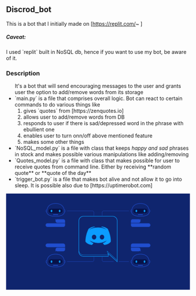 <h2>Discrod_bot</h2>

This is a bot that I initially made on [https://replit.com/~ ]
<br>

<h5>Caveat:</h5>
I used `replit` built in NoSQL db, hence if you want to use my bot,
be aware of it.

<h3>Description</h3>

<ul>
  It's a bot that will send encouraging messages to the user and grants
  user the option to add/remove words from its storage
  <br>
  
  <li>`main.py` is a file that comprises overall logic. Bot can react
      to certain commands to do various things like
   <ol>
     <li>gives `quotes` from [https://zenquotes.io] </li>
      <li>allows user to add/remove words from DB </li>
      <li>responds to user if there is sad/depressed word in the phrase with ebullient one </li>
      <li>enables user to turn onn/off above mentioned feature </li>
      <li>makes some other things </li>
  </ol>
 </li>
 
 <li>`NoSQL_model.py` is a file with class that keeps <i>happy and sad</i> phrases in stock
      and makes possible various manipulations like adding/removing
 </li>
 
 <li>`Quotes_model.py` is a file with class that makes possible for user to receive quotes
      from command line. Either by receiving **random quote** or **quote of the day**
 </li>
 
 <li>`trigger_bot.py` is a file that makes bot alive and not allow it to go into sleep.
      It is possible also due to [https://uptimerobot.com]
 </li>
</ul>

![Alt text](D_bot.png?raw=true)
                 
